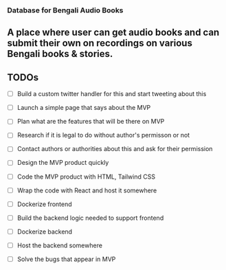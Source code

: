 ### Database for Bengali Audio Books 
A place where user can get audio books and can submit their own on 
recordings on various Bengali books & stories.  
---
## TODOs
- [ ] Build a custom twitter handler for this and start tweeting about this
- [ ] Launch a simple page that says about the MVP 
- [ ] Plan what are the features that will be there on MVP 
- [ ] Research if it is legal to do without author's permisson or not 
- [ ] Contact authors or authorities about this and ask for their permission
- [ ] Design the MVP product quickly
- [ ] Code the MVP product with HTML, Tailwind CSS
- [ ] Wrap the code with React and host it somewhere
- [ ] Dockerize frontend  
- [ ] Build the backend logic needed to support frontend 
- [ ] Dockerize backend 
- [ ] Host the backend somewhere 
- [ ] Solve the bugs that appear in MVP

